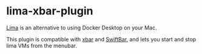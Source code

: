 # lima-xbar-plugin

[Lima](https://github.com/lima-vm/lima) is an alternative to using Docker Desktop on your Mac.

This plugin is compatible with [xbar](https://xbarapp.com/) and [SwiftBar](https://github.com/swiftbar/SwiftBar), and lets you start and stop lima VMs from the menubar.

